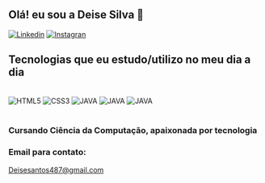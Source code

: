 ## Olá! eu sou a Deise Silva 🖖

[![Linkedin](https://img.shields.io/badge/LinkedIn-0077B5?style=for-the-badge&logo=linkedin&logoColor=white)](https://www.linkedin.com/in/deise-silva-327301143)
[![Instagran](https://img.shields.io/badge/Instagram-E4405F?style=for-the-badge&logo=instagram&logoColor=white)](https://www.instagram.com/_deyzyy/?next=%2F)

## Tecnologias que eu estudo/utilizo no meu dia a dia

<div style="display: inline_block"><br/>
    <img align="center" alt="HTML5" src="https://img.shields.io/badge/HTML5-E34F26?style=for-the-badge&logo=html5&logoColor=white">
    <img align="center" alt="CSS3" src="https://img.shields.io/badge/CSS3-1572B6?style=for-the-badge&logo=css3&logoColor=white">
    <img align="center" alt="JAVA" src="https://img.shields.io/badge/Java-ED8B00?style=for-the-badge&logo=openjdk&logoColor=white">
    <img align="center" alt="JAVA" src="https://img.shields.io/badge/Python-14354C?style=for-the-badge&logo=python&logoColor=white">
    <img align="center" alt="JAVA" src="https://img.shields.io/badge/MySQL-005C84?style=for-the-badge&logo=mysql&logoColor=white">   
</div><br/>

### Cursando Ciência da Computação, apaixonada por tecnologia

### Email para contato:
Deisesantos487@gmail.com
